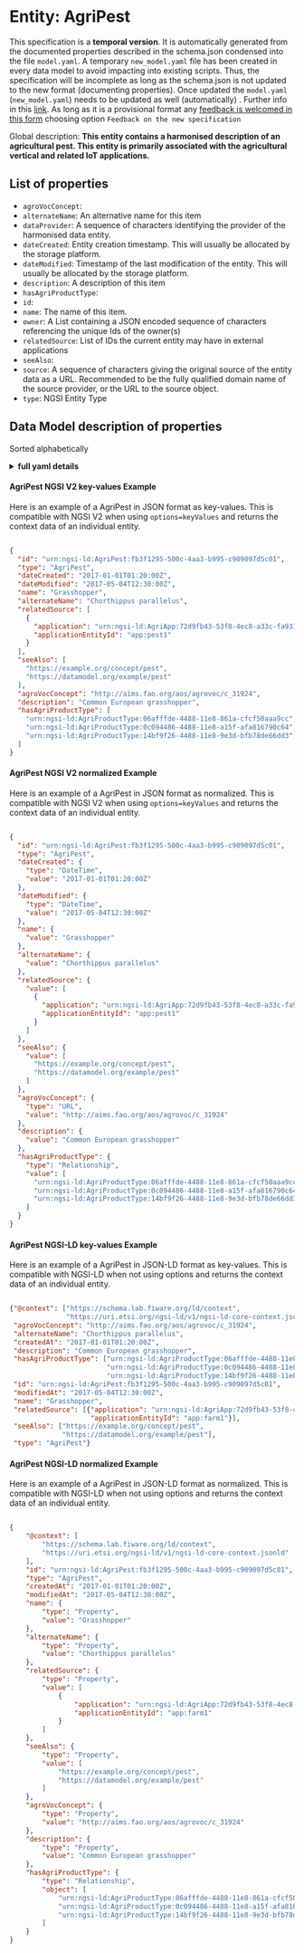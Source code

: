 Entity: AgriPest  
================  
This specification is a **temporal version**. It is automatically generated from the  documented properties described in the schema.json condensed into the file `model.yaml`. A temporary `new_model.yaml` file has been created in every data model to avoid impacting into existing scripts. Thus, the specification will be incomplete as long as the schema.json is not updated to the new format (documenting properties). Once updated the `model.yaml` (`new_model.yaml`) needs to be updated as well (automatically) . Further info in this [link](https://github.com/smart-data-models/data-models/blob/master/specs/warning_message_new_spec.md). As long as it is a provisional format any [feedback is welcomed in this form](https://smartdatamodels.org/index.php/submit-an-issue-2/) choosing option `Feedback on the new specification`  
Global description: **This entity contains a harmonised description of an agricultural pest. This entity is primarily associated with the agricultural vertical and related IoT applications.**  

## List of properties  

- `agroVocConcept`:   - `alternateName`: An alternative name for this item  - `dataProvider`: A sequence of characters identifying the provider of the harmonised data entity.  - `dateCreated`: Entity creation timestamp. This will usually be allocated by the storage platform.  - `dateModified`: Timestamp of the last modification of the entity. This will usually be allocated by the storage platform.  - `description`: A description of this item  - `hasAgriProductType`:   - `id`:   - `name`: The name of this item.  - `owner`: A List containing a JSON encoded sequence of characters referencing the unique Ids of the owner(s)  - `relatedSource`: List of IDs the current entity may have in external applications  - `seeAlso`:   - `source`: A sequence of characters giving the original source of the entity data as a URL. Recommended to be the fully qualified domain name of the source provider, or the URL to the source object.  - `type`: NGSI Entity Type  ## Data Model description of properties  
Sorted alphabetically  
<details><summary><strong>full yaml details</strong></summary>    
```yaml  
AgriPest:    
  description: 'This entity contains a harmonised description of an agricultural pest. This entity is primarily associated with the agricultural vertical and related IoT applications.'    
  properties:    
    agroVocConcept:    
      format: uri    
      type: string    
    alternateName:    
      description: 'An alternative name for this item'    
      type: Property    
    dataProvider:    
      description: 'A sequence of characters identifying the provider of the harmonised data entity.'    
      type: Property    
    dateCreated:    
      description: 'Entity creation timestamp. This will usually be allocated by the storage platform.'    
      format: date-time    
      type: Property    
    dateModified:    
      description: 'Timestamp of the last modification of the entity. This will usually be allocated by the storage platform.'    
      format: date-time    
      type: Property    
    description:    
      description: 'A description of this item'    
      type: Property    
    hasAgriProductType:    
      items:    
        - anyOf: &agripest_-_properties_-_id_-_anyof    
            - description: 'Property. Identifier format of any NGSI entity'    
              maxLength: 256    
              minLength: 1    
              pattern: ^[\w\-\.\{\}\$\+\*\[\]`|~^@!,:\\]+$    
              type: string    
            - description: 'Property. Identifier format of any NGSI entity'    
              format: uri    
              type: string    
      type: array    
    id:    
      anyOf: *agripest_-_properties_-_id_-_anyof    
    name:    
      description: 'The name of this item.'    
      type: Property    
    owner:    
      description: 'A List containing a JSON encoded sequence of characters referencing the unique Ids of the owner(s)'    
      items:    
        anyOf: *agripest_-_properties_-_id_-_anyof    
      type: Property    
    relatedSource:    
      description: 'List of IDs the current entity may have in external applications'    
      items:    
        - type: object    
          values:    
            application:    
              anyOf: *agripest_-_properties_-_id_-_anyof    
            applicationEntityId:    
              type: string    
      type: Property    
    seeAlso:    
      oneOf:    
        - items:    
            - format: uri    
              type: string    
          minItems: 1    
          type: array    
        - format: uri    
          type: string    
    source:    
      description: 'A sequence of characters giving the original source of the entity data as a URL. Recommended to be the fully qualified domain name of the source provider, or the URL to the source object.'    
      type: Property    
    type:    
      description: 'NGSI Entity Type'    
      enum:    
        - AgriPest    
      type: string    
  required:    
    - id    
    - type    
    - name    
  type: object    
```  
</details>    
#### AgriPest NGSI V2 key-values Example    
Here is an example of a AgriPest in JSON format as key-values. This is compatible with NGSI V2 when  using `options=keyValues` and returns the context data of an individual entity.  
```json  
{  
  "id": "urn:ngsi-ld:AgriPest:fb3f1295-500c-4aa3-b995-c909097d5c01",  
  "type": "AgriPest",  
  "dateCreated": "2017-01-01T01:20:00Z",  
  "dateModified": "2017-05-04T12:30:00Z",  
  "name": "Grasshopper",  
  "alternateName": "Chorthippus parallelus",  
  "relatedSource": [  
    {  
      "application": "urn:ngsi-ld:AgriApp:72d9fb43-53f8-4ec8-a33c-fa931360259a",  
      "applicationEntityId": "app:pest1"  
    }  
  ],  
  "seeAlso": [  
    "https://example.org/concept/pest",  
    "https://datamodel.org/example/pest"  
  ],  
  "agroVocConcept": "http://aims.fao.org/aos/agrovoc/c_31924",  
  "description": "Common European grasshopper",  
  "hasAgriProductType": [  
    "urn:ngsi-ld:AgriProductType:06afffde-4488-11e8-861a-cfcf50aaa9cc",  
    "urn:ngsi-ld:AgriProductType:0c094486-4488-11e8-a15f-afa816790c64",  
    "urn:ngsi-ld:AgriProductType:14bf9f26-4488-11e8-9e3d-bfb78de66dd3"  
  ]  
}  
```  
#### AgriPest NGSI V2 normalized Example    
Here is an example of a AgriPest in JSON format as normalized. This is compatible with NGSI V2 when  using `options=keyValues` and returns the context data of an individual entity.  
```json  
{  
  "id": "urn:ngsi-ld:AgriPest:fb3f1295-500c-4aa3-b995-c909097d5c01",  
  "type": "AgriPest",  
  "dateCreated": {  
    "type": "DateTime",  
    "value": "2017-01-01T01:20:00Z"  
  },  
  "dateModified": {  
    "type": "DateTime",  
    "value": "2017-05-04T12:30:00Z"  
  },  
  "name": {  
    "value": "Grasshopper"  
  },  
  "alternateName": {  
    "value": "Chorthippus parallelus"  
  },  
  "relatedSource": {  
    "value": [  
      {  
        "application": "urn:ngsi-ld:AgriApp:72d9fb43-53f8-4ec8-a33c-fa931360259a",  
        "applicationEntityId": "app:pest1"  
      }  
    ]  
  },  
  "seeAlso": {  
    "value": [  
      "https://example.org/concept/pest",  
      "https://datamodel.org/example/pest"  
    ]  
  },  
  "agroVocConcept": {  
    "type": "URL",  
    "value": "http://aims.fao.org/aos/agrovoc/c_31924"  
  },  
  "description": {  
    "value": "Common European grasshopper"  
  },  
  "hasAgriProductType": {  
    "type": "Relationship",  
    "value": [  
      "urn:ngsi-ld:AgriProductType:06afffde-4488-11e8-861a-cfcf50aaa9cc",  
      "urn:ngsi-ld:AgriProductType:0c094486-4488-11e8-a15f-afa816790c64",  
      "urn:ngsi-ld:AgriProductType:14bf9f26-4488-11e8-9e3d-bfb78de66dd3"  
    ]  
  }  
}  
```  
#### AgriPest NGSI-LD key-values Example    
Here is an example of a AgriPest in JSON-LD format as key-values. This is compatible with NGSI-LD when not using options and returns the context data of an individual entity.  
```json  
{"@context": ["https://schema.lab.fiware.org/ld/context",  
              "https://uri.etsi.org/ngsi-ld/v1/ngsi-ld-core-context.jsonld"],  
 "agroVocConcept": "http://aims.fao.org/aos/agrovoc/c_31924",  
 "alternateName": "Chorthippus parallelus",  
 "createdAt": "2017-01-01T01:20:00Z",  
 "description": "Common European grasshopper",  
 "hasAgriProductType": ["urn:ngsi-ld:AgriProductType:06afffde-4488-11e8-861a-cfcf50aaa9cc",  
                        "urn:ngsi-ld:AgriProductType:0c094486-4488-11e8-a15f-afa816790c64",  
                        "urn:ngsi-ld:AgriProductType:14bf9f26-4488-11e8-9e3d-bfb78de66dd3"],  
 "id": "urn:ngsi-ld:AgriPest:fb3f1295-500c-4aa3-b995-c909097d5c01",  
 "modifiedAt": "2017-05-04T12:30:00Z",  
 "name": "Grasshopper",  
 "relatedSource": [{"application": "urn:ngsi-ld:AgriApp:72d9fb43-53f8-4ec8-a33c-fa931360259a",  
                    "applicationEntityId": "app:farm1"}],  
 "seeAlso": ["https://example.org/concept/pest",  
             "https://datamodel.org/example/pest"],  
 "type": "AgriPest"}  
```  
#### AgriPest NGSI-LD normalized Example    
Here is an example of a AgriPest in JSON-LD format as normalized. This is compatible with NGSI-LD when not using options and returns the context data of an individual entity.  
```json  
{  
    "@context": [  
        "https://schema.lab.fiware.org/ld/context",  
        "https://uri.etsi.org/ngsi-ld/v1/ngsi-ld-core-context.jsonld"  
    ],  
    "id": "urn:ngsi-ld:AgriPest:fb3f1295-500c-4aa3-b995-c909097d5c01",  
    "type": "AgriPest",  
    "createdAt": "2017-01-01T01:20:00Z",  
    "modifiedAt": "2017-05-04T12:30:00Z",  
    "name": {  
        "type": "Property",  
        "value": "Grasshopper"  
    },  
    "alternateName": {  
        "type": "Property",  
        "value": "Chorthippus parallelus"  
    },  
    "relatedSource": {  
        "type": "Property",  
        "value": [  
            {  
                "application": "urn:ngsi-ld:AgriApp:72d9fb43-53f8-4ec8-a33c-fa931360259a",  
                "applicationEntityId": "app:farm1"  
            }  
        ]  
    },  
    "seeAlso": {  
        "type": "Property",  
        "value": [  
            "https://example.org/concept/pest",  
            "https://datamodel.org/example/pest"  
        ]  
    },  
    "agroVocConcept": {  
        "type": "Property",  
        "value": "http://aims.fao.org/aos/agrovoc/c_31924"  
    },  
    "description": {  
        "type": "Property",  
        "value": "Common European grasshopper"  
    },  
    "hasAgriProductType": {  
        "type": "Relationship",  
        "object": [  
            "urn:ngsi-ld:AgriProductType:06afffde-4488-11e8-861a-cfcf50aaa9cc",  
            "urn:ngsi-ld:AgriProductType:0c094486-4488-11e8-a15f-afa816790c64",  
            "urn:ngsi-ld:AgriProductType:14bf9f26-4488-11e8-9e3d-bfb78de66dd3"  
        ]  
    }  
}  
```  
